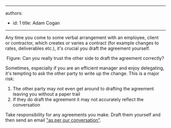 

---
authors:
  - id: 1
    title: Adam Cogan
---




<span class='intro'> Any time you come to some verbal arrangement with an employee, client or&#160;contractor, which creates or varies a contract&#160;(for example changes to rates, deliverables etc.​), it's crucial you draft the agreement yourself. 
<br> </span>


  <img class="ms-rteCustom-ImageArea" src="/PublishingImages/SuccessfulProjects_DraftAgreementYourself.jpg" border="0" alt="" style="border-width&#58;0px;border-style&#58;solid;border-color&#58;initial;" /> <span class="ms-rteCustom-FigureNormal">Figure&#58; Can you really trust the other side to draft the agreement correctly?</span>
<p>Sometimes, especially if you are an efficient manager and enjoy delegating, it's tempting to ask the other party to write up the change. This is a major risk&#58;</p>
<ol>
    <li>The other party may not even get around to drafting the agreement leaving you without a paper trail </li>
    <li>If they do draft the agreement it may not accurately reflect the conversation </li>
</ol>
<p>Take responsibility for any agreements you make. Draft them yourself and then send an email <a shape="rect" href="/_layouts/15/FIXUPREDIRECT.ASPX?WebId=3dfc0e07-e23a-4cbb-aac2-e778b71166a2&amp;TermSetId=07da3ddf-0924-4cd2-a6d4-a4809ae20160&amp;TermId=2b86d144-7041-41f3-92aa-d7d59b88149a">&quot;as per our conversation&quot;</a>.</p>
<strong></strong>



